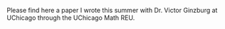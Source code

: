 Please find here a paper I wrote this summer with Dr. Victor Ginzburg at UChicago through the UChicago Math REU.
